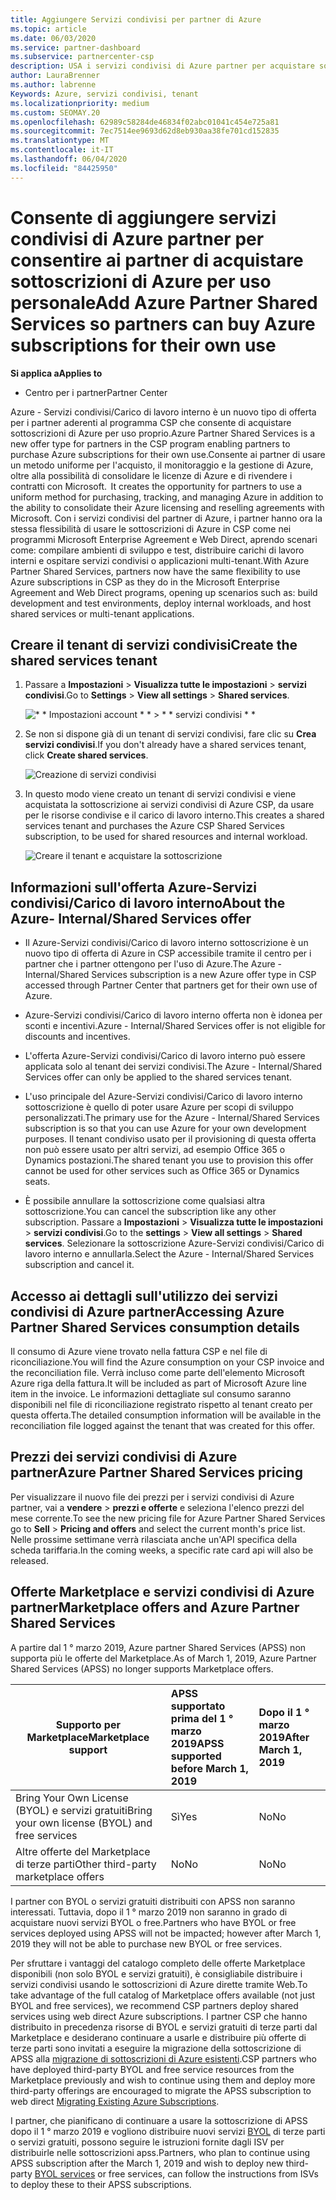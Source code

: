 ```yaml
---
title: Aggiungere Servizi condivisi per partner di Azure
ms.topic: article
ms.date: 06/03/2020
ms.service: partner-dashboard
ms.subservice: partnercenter-csp
description: USA i servizi condivisi di Azure partner per acquistare sottoscrizioni di Azure per uso personale e per avere un metodo uniforme per l'acquisto, il monitoraggio e la gestione di Azure.
author: LauraBrenner
ms.author: labrenne
Keywords: Azure, servizi condivisi, tenant
ms.localizationpriority: medium
ms.custom: SEOMAY.20
ms.openlocfilehash: 62989c58284de46834f02abc01041c454e725a81
ms.sourcegitcommit: 7ec7514ee9693d62d8eb930aa38fe701cd152835
ms.translationtype: MT
ms.contentlocale: it-IT
ms.lasthandoff: 06/04/2020
ms.locfileid: "84425950"
---
```

# <a name="add-azure-partner-shared-services-so-partners-can-buy-azure-subscriptions-for-their-own-use"></a><span data-ttu-id="05100-104">Consente di aggiungere servizi condivisi di Azure partner per consentire ai partner di acquistare sottoscrizioni di Azure per uso personale</span><span class="sxs-lookup"><span data-stu-id="05100-104">Add Azure Partner Shared Services so partners can buy Azure subscriptions for their own use</span></span>

<span data-ttu-id="05100-105">**Si applica a**</span><span class="sxs-lookup"><span data-stu-id="05100-105">**Applies to**</span></span>

- <span data-ttu-id="05100-106">Centro per i partner</span><span class="sxs-lookup"><span data-stu-id="05100-106">Partner Center</span></span>

<span data-ttu-id="05100-107">Azure - Servizi condivisi/Carico di lavoro interno è un nuovo tipo di offerta per i partner aderenti al programma CSP che consente di acquistare sottoscrizioni di Azure per uso proprio.</span><span class="sxs-lookup"><span data-stu-id="05100-107">Azure Partner Shared Services is a new offer type for partners in the CSP program enabling partners to purchase Azure subscriptions for their own use.</span></span><span data-ttu-id="05100-108">Consente ai partner di usare un metodo uniforme per l'acquisto, il monitoraggio e la gestione di Azure, oltre alla possibilità di consolidare le licenze di Azure e di rivendere i contratti con Microsoft.</span><span class="sxs-lookup"><span data-stu-id="05100-108">  It creates the opportunity for partners to use a uniform method for purchasing, tracking, and managing Azure in addition to the ability to consolidate their Azure licensing and reselling agreements with Microsoft.</span></span> <span data-ttu-id="05100-109">Con i servizi condivisi del partner di Azure, i partner hanno ora la stessa flessibilità di usare le sottoscrizioni di Azure in CSP come nei programmi Microsoft Enterprise Agreement e Web Direct, aprendo scenari come: compilare ambienti di sviluppo e test, distribuire carichi di lavoro interni e ospitare servizi condivisi o applicazioni multi-tenant.</span><span class="sxs-lookup"><span data-stu-id="05100-109">With Azure Partner Shared Services, partners now have the same flexibility to use Azure subscriptions in CSP as they do in the Microsoft Enterprise Agreement and Web Direct programs, opening up scenarios such as:  build development and test environments, deploy internal workloads, and host shared services or multi-tenant applications.</span></span>  

## <a name="create-the-shared-services-tenant"></a><span data-ttu-id="05100-110">Creare il tenant di servizi condivisi</span><span class="sxs-lookup"><span data-stu-id="05100-110">Create the shared services tenant</span></span>

1. <span data-ttu-id="05100-111">Passare a **Impostazioni**  >  **Visualizza tutte le impostazioni**  >  **servizi condivisi**.</span><span class="sxs-lookup"><span data-stu-id="05100-111">Go to **Settings** > **View all settings** > **Shared services**.</span></span>

   ![\* \* Impostazioni account \* \* > \* \* servizi condivisi \* \*](images/sharedservices2.png)

2. <span data-ttu-id="05100-113">Se non si dispone già di un tenant di servizi condivisi, fare clic su **Crea servizi condivisi**.</span><span class="sxs-lookup"><span data-stu-id="05100-113">If you don't already have a shared services tenant, click **Create shared services**.</span></span>

   ![Creazione di servizi condivisi](images/sharedservices3.png)

3. <span data-ttu-id="05100-115">In questo modo viene creato un tenant di servizi condivisi e viene acquistata la sottoscrizione ai servizi condivisi di Azure CSP, da usare per le risorse condivise e il carico di lavoro interno.</span><span class="sxs-lookup"><span data-stu-id="05100-115">This creates a shared services tenant and purchases the Azure CSP Shared Services subscription, to be used for shared resources and internal workload.</span></span>

   ![Creare il tenant e acquistare la sottoscrizione](images/sharedservices5.png)

## <a name="about-the-azure--internalshared-services-offer"></a><span data-ttu-id="05100-117">Informazioni sull'offerta Azure-Servizi condivisi/Carico di lavoro interno</span><span class="sxs-lookup"><span data-stu-id="05100-117">About the Azure- Internal/Shared Services offer</span></span>

- <span data-ttu-id="05100-118">Il Azure-Servizi condivisi/Carico di lavoro interno sottoscrizione è un nuovo tipo di offerta di Azure in CSP accessibile tramite il centro per i partner che i partner ottengono per l'uso di Azure.</span><span class="sxs-lookup"><span data-stu-id="05100-118">The Azure - Internal/Shared Services subscription is a new Azure offer type in CSP accessed through Partner Center that partners get for their own use of Azure.</span></span> 

- <span data-ttu-id="05100-119">Azure-Servizi condivisi/Carico di lavoro interno offerta non è idonea per sconti e incentivi.</span><span class="sxs-lookup"><span data-stu-id="05100-119">Azure - Internal/Shared Services offer is not eligible for discounts and incentives.</span></span>

- <span data-ttu-id="05100-120">L'offerta Azure-Servizi condivisi/Carico di lavoro interno può essere applicata solo al tenant dei servizi condivisi.</span><span class="sxs-lookup"><span data-stu-id="05100-120">The Azure - Internal/Shared Services offer can only be applied to the shared services tenant.</span></span>

- <span data-ttu-id="05100-121">L'uso principale del Azure-Servizi condivisi/Carico di lavoro interno sottoscrizione è quello di poter usare Azure per scopi di sviluppo personalizzati.</span><span class="sxs-lookup"><span data-stu-id="05100-121">The primary use for the Azure - Internal/Shared Services subscription is so that you can use Azure for your own development purposes.</span></span> <span data-ttu-id="05100-122">Il tenant condiviso usato per il provisioning di questa offerta non può essere usato per altri servizi, ad esempio Office 365 o Dynamics postazioni.</span><span class="sxs-lookup"><span data-stu-id="05100-122">The shared tenant you use to provision this offer cannot be used for other services such as Office 365 or Dynamics seats.</span></span> 

- <span data-ttu-id="05100-123">È possibile annullare la sottoscrizione come qualsiasi altra sottoscrizione.</span><span class="sxs-lookup"><span data-stu-id="05100-123">You can cancel the subscription like any other subscription.</span></span> <span data-ttu-id="05100-124">Passare a **Impostazioni**  >  **Visualizza tutte le impostazioni**  >  **servizi condivisi**.</span><span class="sxs-lookup"><span data-stu-id="05100-124">Go to the **settings** > **View all settings** > **Shared services**.</span></span> <span data-ttu-id="05100-125">Selezionare la sottoscrizione Azure-Servizi condivisi/Carico di lavoro interno e annullarla.</span><span class="sxs-lookup"><span data-stu-id="05100-125">Select the Azure - Internal/Shared Services subscription and cancel it.</span></span>

## <a name="accessing-azure-partner-shared-services-consumption-details"></a><span data-ttu-id="05100-126">Accesso ai dettagli sull'utilizzo dei servizi condivisi di Azure partner</span><span class="sxs-lookup"><span data-stu-id="05100-126">Accessing Azure Partner Shared Services consumption details</span></span>

<span data-ttu-id="05100-127">Il consumo di Azure viene trovato nella fattura CSP e nel file di riconciliazione.</span><span class="sxs-lookup"><span data-stu-id="05100-127">You will find the Azure consumption on your CSP invoice and the reconciliation file.</span></span> <span data-ttu-id="05100-128">Verrà incluso come parte dell'elemento Microsoft Azure riga della fattura.</span><span class="sxs-lookup"><span data-stu-id="05100-128">It will be included as part of Microsoft Azure line item in the invoice.</span></span> <span data-ttu-id="05100-129">Le informazioni dettagliate sul consumo saranno disponibili nel file di riconciliazione registrato rispetto al tenant creato per questa offerta.</span><span class="sxs-lookup"><span data-stu-id="05100-129">The detailed consumption information will be available in the reconciliation file logged against the tenant that was created for this offer.</span></span> 

## <a name="azure-partner-shared-services-pricing"></a><span data-ttu-id="05100-130">Prezzi dei servizi condivisi di Azure partner</span><span class="sxs-lookup"><span data-stu-id="05100-130">Azure Partner Shared Services pricing</span></span>

<span data-ttu-id="05100-131">Per visualizzare il nuovo file dei prezzi per i servizi condivisi di Azure partner, vai a **vendere**  >  **prezzi e offerte** e seleziona l'elenco prezzi del mese corrente.</span><span class="sxs-lookup"><span data-stu-id="05100-131">To see the new pricing file for Azure Partner Shared Services go to **Sell** > **Pricing and offers** and select the current month's price list.</span></span> <span data-ttu-id="05100-132">Nelle prossime settimane verrà rilasciata anche un'API specifica della scheda tariffaria.</span><span class="sxs-lookup"><span data-stu-id="05100-132">In the coming weeks, a specific rate card api will also be released.</span></span>

## <a name="marketplace-offers-and-azure-partner-shared-services"></a><span data-ttu-id="05100-133">Offerte Marketplace e servizi condivisi di Azure partner</span><span class="sxs-lookup"><span data-stu-id="05100-133">Marketplace offers and Azure Partner Shared Services</span></span>

<span data-ttu-id="05100-134">A partire dal 1 ° marzo 2019, Azure partner Shared Services (APSS) non supporta più le offerte del Marketplace.</span><span class="sxs-lookup"><span data-stu-id="05100-134">As of March 1, 2019, Azure Partner Shared Services (APSS) no longer supports Marketplace offers.</span></span>

|<span data-ttu-id="05100-135">**Supporto per Marketplace**</span><span class="sxs-lookup"><span data-stu-id="05100-135">**Marketplace support**</span></span>   |<span data-ttu-id="05100-136">**APSS supportato prima del 1 ° marzo 2019**</span><span class="sxs-lookup"><span data-stu-id="05100-136">**APSS supported before March 1, 2019**</span></span>|<span data-ttu-id="05100-137">**Dopo il 1 ° marzo 2019**</span><span class="sxs-lookup"><span data-stu-id="05100-137">**After March 1, 2019**</span></span>|
|---------------------------|:----------------------------|:-------------------|
|<span data-ttu-id="05100-138">Bring Your Own License (BYOL) e servizi gratuiti</span><span class="sxs-lookup"><span data-stu-id="05100-138">Bring your own license (BYOL) and free services</span></span>   | <span data-ttu-id="05100-139">Sì</span><span class="sxs-lookup"><span data-stu-id="05100-139">Yes</span></span>   | <span data-ttu-id="05100-140">No</span><span class="sxs-lookup"><span data-stu-id="05100-140">No</span></span>|
|<span data-ttu-id="05100-141">Altre offerte del Marketplace di terze parti</span><span class="sxs-lookup"><span data-stu-id="05100-141">Other third-party marketplace offers</span></span>   | <span data-ttu-id="05100-142">No</span><span class="sxs-lookup"><span data-stu-id="05100-142">No</span></span>   |<span data-ttu-id="05100-143">No</span><span class="sxs-lookup"><span data-stu-id="05100-143">No</span></span>|

<span data-ttu-id="05100-144">I partner con BYOL o servizi gratuiti distribuiti con APSS non saranno interessati. Tuttavia, dopo il 1 ° marzo 2019 non saranno in grado di acquistare nuovi servizi BYOL o free.</span><span class="sxs-lookup"><span data-stu-id="05100-144">Partners who have BYOL or free services deployed using APSS will not be impacted; however after March 1, 2019 they will not be able to purchase new BYOL or free services.</span></span>

<span data-ttu-id="05100-145">Per sfruttare i vantaggi del catalogo completo delle offerte Marketplace disponibili (non solo BYOL e servizi gratuiti), è consigliabile distribuire i servizi condivisi usando le sottoscrizioni di Azure dirette tramite Web.</span><span class="sxs-lookup"><span data-stu-id="05100-145">To take advantage of the full catalog of Marketplace offers available (not just BYOL and free services), we recommend CSP partners deploy shared services using web direct Azure subscriptions.</span></span>  <span data-ttu-id="05100-146">I partner CSP che hanno distribuito in precedenza risorse di BYOL e servizi gratuiti di terze parti dal Marketplace e desiderano continuare a usarle e distribuire più offerte di terze parti sono invitati a eseguire la migrazione della sottoscrizione di APSS alla [migrazione di sottoscrizioni di Azure esistenti](https://docs.microsoft.com/azure/cloud-solution-provider/migration/migration#migrating-existing-azure-subscriptions).</span><span class="sxs-lookup"><span data-stu-id="05100-146">CSP partners who have deployed third-party BYOL and free service resources from the Marketplace previously and wish to continue using them and deploy more third-party offerings are encouraged to migrate the APSS subscription to web direct [Migrating Existing Azure Subscriptions](https://docs.microsoft.com/azure/cloud-solution-provider/migration/migration#migrating-existing-azure-subscriptions).</span></span>

<span data-ttu-id="05100-147">I partner, che pianificano di continuare a usare la sottoscrizione di APSS dopo il 1 ° marzo 2019 e vogliono distribuire nuovi servizi [BYOL](https://azuremarketplace.microsoft.com/marketplace/apps?filters=byol) di terze parti o servizi gratuiti, possono seguire le istruzioni fornite dagli ISV per distribuirle nelle sottoscrizioni apss.</span><span class="sxs-lookup"><span data-stu-id="05100-147">Partners, who plan to continue using APSS subscription after the March 1, 2019 and wish to deploy new third-party [BYOL services](https://azuremarketplace.microsoft.com/marketplace/apps?filters=byol) or free services, can follow the instructions from ISVs to deploy these to their APSS subscriptions.</span></span>


